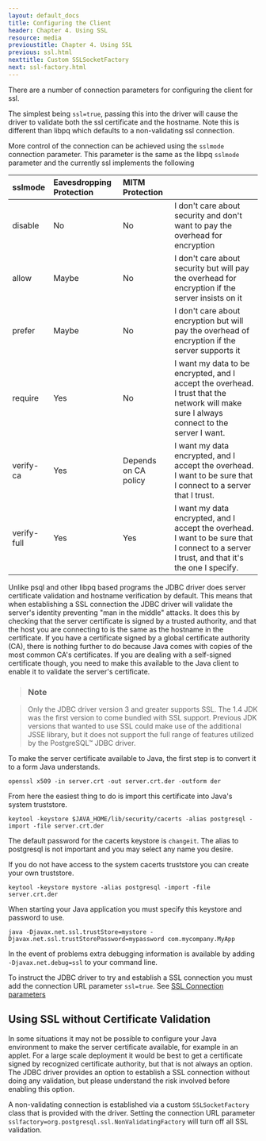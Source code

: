 ```yaml
---
layout: default_docs
title: Configuring the Client
header: Chapter 4. Using SSL
resource: media
previoustitle: Chapter 4. Using SSL
previous: ssl.html
nexttitle: Custom SSLSocketFactory
next: ssl-factory.html
---
```


There are a number of connection parameters for configuring the client for ssl.

The simplest being `ssl=true`, passing this into the driver will cause the driver to validate both 
the ssl certificate and the hostname. Note this is different than libpq which defaults to a 
non-validating ssl connection.

More control of the connection can be achieved using the `sslmode` connection parameter. 
This parameter is the same as the libpq `sslmode` parameter and the currently ssl implements the following 

|sslmode| Eavesdropping Protection| MITM Protection | |
| :---| :--- | :--- | :--- |
| disable | No | No | I don't care about security and don't want to pay the overhead for encryption|
| allow | Maybe | No | I don't care about security but will pay the overhead for encryption if the server insists on it |
| prefer | Maybe | No | I don't care about encryption but will pay the overhead of encryption if the server supports it |
| require | Yes | No | I want my data to be encrypted, and I accept the overhead. I trust that the network will make sure I always connect to the server I want.|
| verify-ca | Yes | Depends on CA policy | I want my data encrypted, and I accept the overhead. I want to be sure that I connect to a server that I trust.|
| verify-full | Yes | Yes | I want my data encrypted, and I accept the overhead. I want to be sure that I connect to a server I trust, and that it's the one I specify.|

Unlike psql and other libpq based programs the JDBC driver does server certificate
validation and hostname verification by default.  This means that when establishing a SSL connection the
JDBC driver will validate the server's identity preventing "man in the middle"
attacks. It does this by checking that the server certificate is signed by a
trusted authority, and that the host you are connecting to is the same as the hostname in the certificate. If you have a certificate signed by a global certificate
authority (CA), there is nothing further to do because Java comes with copies of
the most common CA's certificates. If you are dealing with a self-signed certificate
though, you need to make this available to the Java client to enable it to validate
the server's certificate.

> ### Note

> Only the JDBC driver version 3 and greater  supports SSL. The 1.4 JDK was the
first version to come bundled with SSL support. Previous JDK versions that wanted
to use SSL could make use of the additional JSSE library, but it does not support
the full range of features utilized by the PostgreSQL™ JDBC driver.

To make the server certificate available to Java, the first step is to convert
it to a form Java understands.

`openssl x509 -in server.crt -out server.crt.der -outform der`

From here the easiest thing to do is import this certificate into Java's system
truststore.

`keytool -keystore $JAVA_HOME/lib/security/cacerts -alias postgresql -import -file server.crt.der`

The default password for the cacerts keystore is `changeit`. The alias to postgresql
is not important and you may select any name you desire.

If you do not have access to the system cacerts truststore you can create your
own truststore.

`keytool -keystore mystore -alias postgresql -import -file server.crt.der`

When starting your Java application you must specify this keystore and password
to use.

`java -Djavax.net.ssl.trustStore=mystore -Djavax.net.ssl.trustStorePassword=mypassword com.mycompany.MyApp`

In the event of problems extra debugging information is available by adding
`-Djavax.net.debug=ssl` to your command line.

To instruct the JDBC driver to try and establish a SSL connection you must add
the connection URL parameter `ssl=true`. See [SSL Connection parameters](connect.html#ssl)

<a name="nonvalidating"></a>
## Using SSL without Certificate Validation

In some situations it may not be possible to configure your Java environment to
make the server certificate available, for example in an applet.  For a large
scale deployment it would be best to get a certificate signed by recognized
certificate authority, but that is not always an option.  The JDBC driver provides
an option to establish a SSL connection without doing any validation, but please
understand the risk involved before enabling this option.

A non-validating connection is established via a custom `SSLSocketFactory` class
that is provided with the driver. Setting the connection URL parameter `sslfactory=org.postgresql.ssl.NonValidatingFactory`
will turn off all SSL validation.
